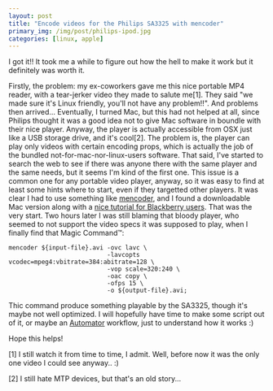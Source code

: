 ```yaml
---
layout: post
title: "Encode videos for the Philips SA3325 with mencoder"
primary_img: /img/post/philips-ipod.jpg
categories: [linux, apple]
---
```


I got it!! It took me a while to figure out how the hell to make it work but it definitely was worth it.

Firstly, the problem: my ex-coworkers gave me this nice portable MP4 reader, with a tear-jerker video they made to salute me[1]. They said "we made sure it's Linux friendly, you'll not have any problem!!". And problems then arrived...
Eventually, I turned Mac, but this had not helped at all, since Philips thought it was a good idea not to give Mac software in boundle with their nice player. Anyway, the player is actually accessible from OSX just like a USB storage drive, and it's cool[2]. The problem is, the player can play only videos with certain encoding props, which is actually the job of the bundled not-for-mac-nor-linux-users software.
That said, I've started to search the web to see if there was anyone there with the same player and the same needs, but it seems I'm kind of the first one. This issue is a common one for any portable video player, anyway, so it was easy to find at least some hints where to start, even if they targetted other players.
It was clear I had to use something like <a href="http://www4.mplayerhq.hu/">mencoder</a>, and I found a downloadable Mac version along with a <a href="http://www.the8thsign.com/2006/11/22/encode-video-for-the-blackberry-pearl-8100-mac-edition/">nice tutorial for Blackberry users</a>. That was the very start.
Two hours later I was still blaming that bloody player, who seemed to not support the video specs it was supposed to play, when I finally find that Magic Command&trade;:

    mencoder ${input-file}.avi -ovc lavc \
                               -lavcopts vcodec=mpeg4:vbitrate=384:abitrate=128 \
                               -vop scale=320:240 \
                               -oac copy \
                               -ofps 15 \
                               -o ${output-file}.avi;

Thic command produce something playable by the SA3325, though it's maybe not well optimized. I will hopefully have time to make some script out of it, or maybe an <a href="http://en.wikipedia.org/wiki/Automator_%28software%29">Automator</a> workflow, just to understand how it works :)

Hope this helps!

[1] I still watch it from time to time, I admit. Well, before now it was the only one video I could see anyway.. :)

[2] I still hate MTP devices, but that's an old story...
